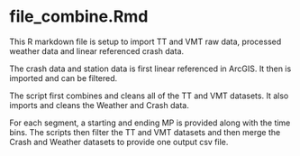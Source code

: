 # file_combine.Rmd

This R markdown file is setup to import TT and VMT raw data, processed weather data and linear referenced crash data.

The crash data and station data is first linear referenced in ArcGIS. It then is imported and can be filtered.

The script first combines and cleans all of the TT and VMT datasets. 
It also imports and cleans the Weather and Crash data.

For each segment, a starting and ending MP is provided along with the time bins. 
The scripts then filter the TT and VMT datasets and then merge the Crash and Weather datasets to provide one output csv file.


